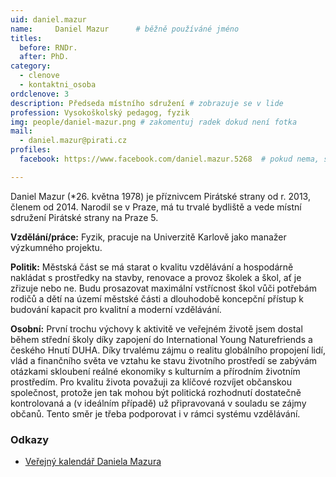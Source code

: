 ```yaml
---
uid: daniel.mazur
name:     Daniel Mazur  	# běžně používáné jméno
titles:
  before: RNDr. 
  after: PhD.
category:
  - clenove
  - kontaktni_osoba
ordclenove: 3
description: Předseda místního sdružení # zobrazuje se v lide
profession: Vysokoškolský pedagog, fyzik
img: people/daniel-mazur.png # zakomentuj radek dokud není fotka
mail:
  - daniel.mazur@pirati.cz
profiles:
  facebook: https://www.facebook.com/daniel.mazur.5268  # pokud nema, staci smazat tuto radku

---
```


Daniel Mazur (*26. května 1978) je příznivcem Pirátské strany od r. 2013, členem od 2014. Narodil se v Praze, má tu trvalé bydliště a vede místní sdružení Pirátské strany na Praze 5. 

**Vzdělání/práce:** Fyzik, pracuje na Univerzitě Karlově jako manažer výzkumného projektu.

**Politik:** Městská část se má starat o kvalitu vzdělávání a hospodárně nakládat s prostředky na stavby, renovace a provoz školek a škol, ať je zřizuje nebo ne. Budu prosazovat maximální vstřícnost škol vůči potřebám rodičů a dětí na území městské části a dlouhodobě koncepční přístup k budování kapacit pro kvalitní a moderní vzdělávání.

**Osobní:** První trochu výchovy k aktivitě ve veřejném životě jsem dostal během střední školy díky zapojení do International Young Naturefriends a českého Hnutí DUHA. Díky trvalému zájmu o realitu globálního propojení lidí, vlád a finančního světa ve vztahu ke stavu životního prostředí se zabývám otázkami skloubení reálné ekonomiky s kulturním a přírodním životním prostředím. Pro kvalitu života považuji za klíčové rozvíjet občanskou společnost, protože jen tak mohou být politická rozhodnutí dostatečně kontrolovaná a (v ideálním případě) už připravovaná v souladu se zájmy občanů. Tento směr je třeba podporovat i v rámci systému vzdělávání.

### Odkazy 

* [Veřejný kalendář Daniela Mazura](https://gate.praha5.cz/owa/calendar/b1a921da26aa4cc5ac766c0209e61746@praha5.cz/1ad757c399554a0faebaacba80d3bdf73720931561928311643/calendar.html)
